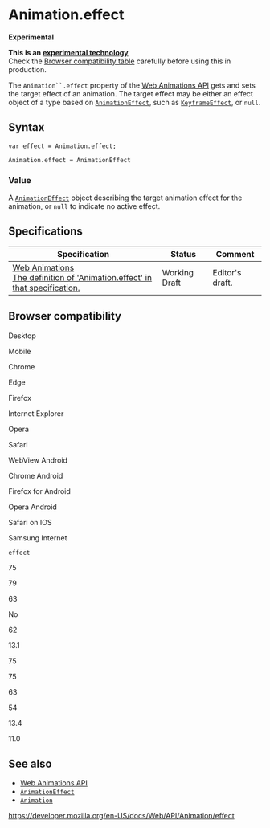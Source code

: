 # Animation.effect

**Experimental**

**This is an [experimental technology](https://developer.mozilla.org/en-US/docs/MDN/Guidelines/Conventions_definitions#experimental)**  
Check the [Browser compatibility table](#browser_compatibility) carefully before using this in production.

The ` Animation``.effect ` property of the [Web Animations API](../web_animations_api) gets and sets the target effect of an animation. The target effect may be either an effect object of a type based on [`AnimationEffect`](../animationeffect), such as [`KeyframeEffect`](../keyframeeffect), or `null`.

## Syntax

    var effect = Animation.effect;

    Animation.effect = AnimationEffect

### Value

A [`AnimationEffect`](../animationeffect) object describing the target animation effect for the animation, or `null` to indicate no active effect.

## Specifications

<table><thead><tr class="header"><th>Specification</th><th>Status</th><th>Comment</th></tr></thead><tbody><tr class="odd"><td><a href="https://drafts.csswg.org/web-animations-1/#dom-animation-effect">Web Animations<br />
<span class="small">The definition of 'Animation.effect' in that specification.</span></a></td><td><span class="spec-wd">Working Draft</span></td><td>Editor's draft.</td></tr></tbody></table>

## Browser compatibility

Desktop

Mobile

Chrome

Edge

Firefox

Internet Explorer

Opera

Safari

WebView Android

Chrome Android

Firefox for Android

Opera Android

Safari on IOS

Samsung Internet

`effect`

75

79

63

No

62

13.1

75

75

63

54

13.4

11.0

## See also

- [Web Animations API](../web_animations_api)
- [`AnimationEffect`](../animationeffect)
- [`Animation`](../animation)

<a href="https://developer.mozilla.org/en-US/docs/Web/API/Animation/effect" class="_attribution-link">https://developer.mozilla.org/en-US/docs/Web/API/Animation/effect</a>
